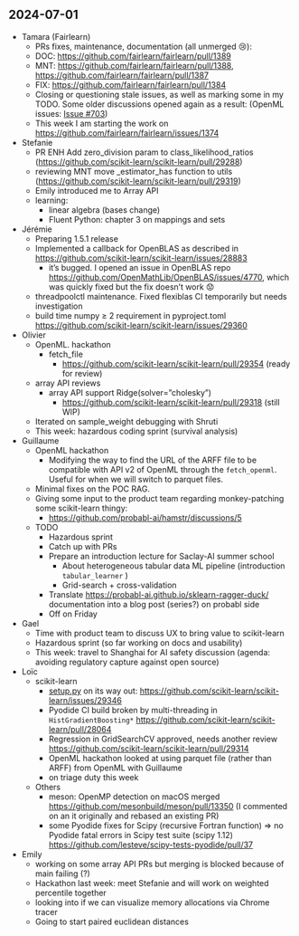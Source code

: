 ## 2024-07-01

- Tamara (Fairlearn)
    - PRs fixes, maintenance, documentation (all unmerged 😢):
    - DOC: https://github.com/fairlearn/fairlearn/pull/1389
    - MNT: https://github.com/fairlearn/fairlearn/pull/1388, https://github.com/fairlearn/fairlearn/pull/1387
    - FIX: https://github.com/fairlearn/fairlearn/pull/1384
    - Closing or questioning stale issues, as well as marking some in my TODO. Some older discussions opened again as a result: (OpenML issues: [Issue #703](https://github.com/fairlearn/fairlearn/issues/703#issuecomment-2194328199))
    - This week I am starting the work on https://github.com/fairlearn/fairlearn/issues/1374
- Stefanie
    - PR ENH Add zero_division param to class_likelihood_ratios (https://github.com/scikit-learn/scikit-learn/pull/29288)
    - reviewing MNT move _estimator_has function to utils (https://github.com/scikit-learn/scikit-learn/pull/29319)
    - Emily introduced me to Array API
    - learning:
        - linear algebra (bases change)
        - Fluent Python: chapter 3 on mappings and sets
- Jérémie
    - Preparing 1.5.1 release
    - Implemented a callback for OpenBLAS as described in https://github.com/scikit-learn/scikit-learn/issues/28883
        - it’s bugged. I opened an issue in OpenBLAS repo https://github.com/OpenMathLib/OpenBLAS/issues/4770, which was quickly fixed but the fix doesn’t work 😟
    - threadpoolctl maintenance. Fixed flexiblas CI temporarily but needs investigation
    - build time numpy ≥ 2 requirement in pyproject.toml https://github.com/scikit-learn/scikit-learn/issues/29360
- Olivier
    - OpenML. hackathon
        - fetch_file
            - https://github.com/scikit-learn/scikit-learn/pull/29354 (ready for review)
    - array API reviews
        - array API support Ridge(solver=”cholesky”)
            - https://github.com/scikit-learn/scikit-learn/pull/29318 (still WIP)
    - Iterated on sample_weight debugging with Shruti
    - This week: hazardous coding sprint (survival analysis)
- Guillaume
    - OpenML hackathon
        - Modifying the way to find the URL of the ARFF file to be compatible with API v2 of OpenML through the `fetch_openml`. Useful for when we will switch to parquet files.
    - Minimal fixes on the POC RAG.
    - Giving some input to the product team regarding monkey-patching some scikit-learn thingy:
        - https://github.com/probabl-ai/hamstr/discussions/5
    - TODO
        - Hazardous sprint
        - Catch up with PRs
        - Prepare an introduction lecture for Saclay-AI summer school
            - About heterogeneous tabular data ML pipeline (introduction `tabular_learner` )
            - Grid-search + cross-validation
        - Translate https://probabl-ai.github.io/sklearn-ragger-duck/ documentation into a blog post (series?) on probabl side
        - Off on Friday
- Gael
    - Time with product team to discuss UX to bring value to scikit-learn
    - Hazardous sprint (so far working on docs and usability)
    - This week: travel to Shanghai for AI safety discussion (agenda: avoiding regulatory capture against open source)
- Loïc
    - scikit-learn
        - [setup.py](http://setup.py/) on its way out: https://github.com/scikit-learn/scikit-learn/issues/29346
        - Pyodide CI build broken by multi-threading in `HistGradientBoosting*` https://github.com/scikit-learn/scikit-learn/pull/28064
        - Regression in GridSearchCV approved, needs another review https://github.com/scikit-learn/scikit-learn/pull/29314
        - OpenML hackathon looked at using parquet file (rather than ARFF) from OpenML with Guillaume
        - on triage duty this week
    - Others
        - meson: OpenMP detection on macOS merged https://github.com/mesonbuild/meson/pull/13350 (I commented on an it originally and rebased an existing PR)
        - some Pyodide fixes for Scipy (recursive Fortran function) => no Pyodide fatal
        errors in Scipy test suite (scipy 1.12) https://github.com/lesteve/scipy-tests-pyodide/pull/37
- Emily
    - working on some array API PRs but merging is blocked because of main failing (?)
    - Hackathon last week: meet Stefanie and will work on weighted percentile together
    - looking into if we can visualize memory allocations via Chrome tracer
    - Going to start paired euclidean distances
